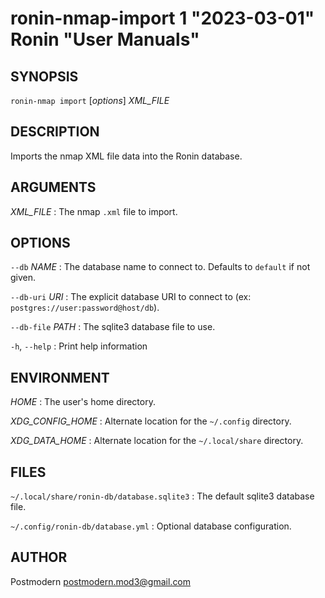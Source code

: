 # ronin-nmap-import 1 "2023-03-01" Ronin "User Manuals"

## SYNOPSIS

`ronin-nmap import` [*options*] *XML_FILE*

## DESCRIPTION

Imports the nmap XML file data into the Ronin database.

## ARGUMENTS

*XML_FILE*
: The nmap `.xml` file to import.

## OPTIONS

`--db` *NAME*
: The database name to connect to. Defaults to `default` if not given.

`--db-uri` *URI*
: The explicit database URI to connect to
  (ex: `postgres://user:password@host/db`).

`--db-file` *PATH*
: The sqlite3 database file to use.

`-h`, `--help`
: Print help information

## ENVIRONMENT

*HOME*
: The user's home directory.

*XDG_CONFIG_HOME*
: Alternate location for the `~/.config` directory.

*XDG_DATA_HOME*
: Alternate location for the `~/.local/share` directory.

## FILES

`~/.local/share/ronin-db/database.sqlite3`
: The default sqlite3 database file.

`~/.config/ronin-db/database.yml`
: Optional database configuration.

## AUTHOR

Postmodern <postmodern.mod3@gmail.com>

